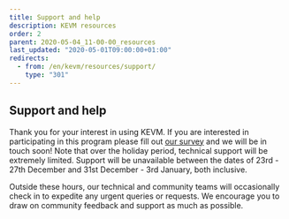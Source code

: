 ```yaml
---
title: Support and help
description: KEVM resources
order: 2
parent: 2020-05-04_11-00-00_resources
last_updated: "2020-05-01T09:00:00+01:00"
redirects:
  - from: /en/kevm/resources/support/
    type: "301"
---
```

## Support and help

Thank you for your interest in using KEVM. If you are interested in participating in this program please fill out [our survey](https://input-output.typeform.com/to/OJsf0XcD) and we will be in touch soon!
Note that over the holiday period, technical support will be extremely limited. Support will be unavailable between the dates of 23rd - 27th December and 31st December - 3rd January, both inclusive.

Outside these hours, our technical and community teams will occasionally check in to expedite any urgent queries or requests. We encourage you to draw on community feedback and support as much as possible.

